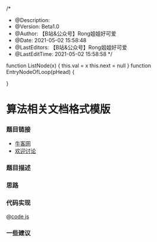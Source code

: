 /*
 * @Description:
 * @Version: Beta1.0
 * @Author: 【B站&公众号】Rong姐姐好可爱
 * @Date: 2021-05-02 15:58:48
 * @LastEditors: 【B站&公众号】Rong姐姐好可爱
 * @LastEditTime: 2021-05-02 15:58:58
 */

function ListNode(x) {
  this.val = x
  this.next = null
}
function EntryNodeOfLoop(pHead) {

}

# 算法相关文档格式模版




### 题目链接

- [牛客网]()
- [欢迎讨论]()

### 题目描述


### 思路

### 代码实现

@[code js](@code/algorithm/剑指/链表/reverseList.js)


### 一些建议